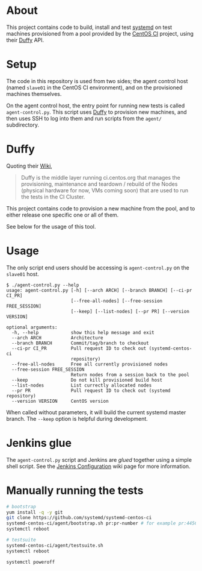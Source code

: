 # About

This project contains code to build, install and test [systemd](https://github.com/systemd/systemd/)
on test machines provisioned from a pool provided by the [CentOS CI](https://ci.centos.org/) project,
using their [Duffy](https://wiki.centos.org/QaWiki/CI/Duffy) API.

# Setup

The code in this repository is used from two sides; the agent control host (named `slave01` in the CentOS CI environment),
and on the provisioned machines themselves.

On the agent control host, the entry point for running new tests is called `agent-control.py`. This script uses
[Duffy](https://wiki.centos.org/QaWiki/CI/Duffy) to provision new machines, and then uses SSH to log into them and run
scripts from the `agent/` subdirectory.

# Duffy

Quoting their [Wiki](https://wiki.centos.org/QaWiki/CI/Duffy),

> Duffy is the middle layer running ci.centos.org that manages the provisioning, maintenance and teardown / rebuild of the Nodes (physical hardware for now, VMs coming soon) that are used to run the tests in the CI Cluster.

This project contains code to provision a new machine from the pool, and to either release one specific one or all of them.

See below for the usage of this tool.

# Usage

The only script end users should be accessing is `agent-control.py` on the `slave01` host.

```
$ ./agent-control.py --help
usage: agent-control.py [-h] [--arch ARCH] [--branch BRANCH] [--ci-pr CI_PR]
                        [--free-all-nodes] [--free-session FREE_SESSION]
                        [--keep] [--list-nodes] [--pr PR] [--version VERSION]

optional arguments:
  -h, --help            show this help message and exit
  --arch ARCH           Architecture
  --branch BRANCH       Commit/tag/branch to checkout
  --ci-pr CI_PR         Pull request ID to check out (systemd-centos-ci
                        repository)
  --free-all-nodes      Free all currently provisioned nodes
  --free-session FREE_SESSION
                        Return nodes from a session back to the pool
  --keep                Do not kill provisioned build host
  --list-nodes          List currectly allocated nodes
  --pr PR               Pull request ID to check out (systemd repository)
  --version VERSION     CentOS version

```

When called without parameters, it will build the current systemd master branch.
The `--keep` option is helpful during development.

# Jenkins glue

The `agent-control.py` script and Jenkins are *glued* together using a simple shell script. See the [Jenkins Configuration](https://github.com/systemd/systemd-centos-ci/wiki/Jenkins-Configuration) wiki page for more information.

# Manually running the tests
```sh
# bootstrap
yum install -q -y git
git clone https://github.com/systemd/systemd-centos-ci
systemd-centos-ci/agent/bootstrap.sh pr:pr-number # for example pr:4456
systemctl reboot

# testsuite
systemd-centos-ci/agent/testsuite.sh
systemctl reboot

systemctl poweroff
```
